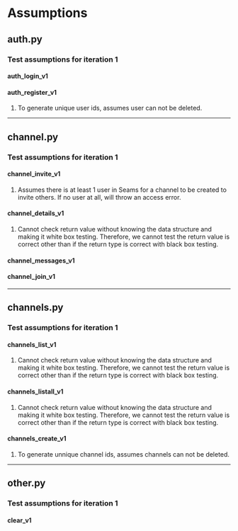 # Assumptions

## auth.py

### Test assumptions for iteration 1

#### auth_login_v1

#### auth_register_v1
1. To generate unique user ids, assumes user can not be deleted.

---

## channel.py

### Test assumptions for iteration 1

#### channel_invite_v1

1. Assumes there is at least 1 user in Seams for a channel to be created to invite others. If no user at all, will throw an access error.

#### channel_details_v1

1. Cannot check return value without knowing the data structure and making it white box testing. Therefore, we cannot test the return value is correct other than if the return type is correct with black box testing.

#### channel_messages_v1

#### channel_join_v1

---

## channels.py

### Test assumptions for iteration 1

#### channels_list_v1

1. Cannot check return value without knowing the data structure and making it white box testing. Therefore, we cannot test the return value is correct other than if the return type is correct with black box testing.

#### channels_listall_v1

1. Cannot check return value without knowing the data structure and making it white box testing. Therefore, we cannot test the return value is correct other than if the return type is correct with black box testing.

#### channels_create_v1
1. To generate unnique channel ids, assumes channels can not be deleted.

---

## other.py

### Test assumptions for iteration 1

#### clear_v1
